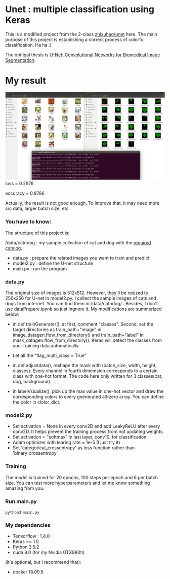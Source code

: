 # Unet : multiple classification using Keras

This is a modified project from the 2-class [zhixuhao/unet](https://github.com/zhixuhao/unet.git) here. The main purpose of this project is establishing a correct process of colorful classification. Ha ha :)

The orinigal thesis is [U-Net: Convolutional Networks for Biomedical Image Segmentation](http://lmb.informatik.uni-freiburg.de/people/ronneber/u-net/).


# My result

![image](img/pic_modified.png)
loss = 0.2976

accuracy = 0.8786

Actually, the result is not good enough. To improve that, it may need more src data, larger batch size, etc. 


### You have to know:
The structure of this project is:

/data/catndog : my sample collection of cat and dog with the [required catalog](https://gist.github.com/fchollet/0830affa1f7f19fd47b06d4cf89ed44d). 
* data.py : prepare the related images you want to train and predict.
* model2.py : define the U-net structure
* main.py : run the program


### data.py

The original size of images is 512x512. However, they'll be resized to 256x256 for U-net in model2.py. I collect the sample images of cats and dogs from internet. You can find them in /data/catndog/ . Besides, I don't use dataPrepare.ipynb so just ingnore it. My modifications are summerized below:

* in def trainGenerator(), at first, comment "classes". Second, set the target directories as train_path+"image" in image_datagen.flow_from_directory() and train_path+"label" in mask_datagen.flow_from_directory(). Keras will detect the classes from your training data automatically.

* Let all the "flag_multi_class = True"

* in def adjustdata(), reshape the mask with (batch_size, width, height, classes). Every channel in fourth dimemsion corresponds to a certain class with one-hot format. The code here only written for 3 classes(cat, dog, background).

* in labelVsiualize(), pick up the max value in one-hot vector and draw the corresponding colors to every gnenerated all-zero array. You can define the color in clolor_dict.


### model2.py

* Set activation = None in every conv2D and add LeakyReLU after every conv2D. It helps prevent the training process from not updating weights. 
* Set activation = "softmax" in last layer, conv10, for classification. 
* Adam optimizer with learing rate = 1e-5 (I just try it)
* Set 'categorical_crossentropy' as loss function rather than 'binary_crossentropy'



### Training

The model is trained for 20 epochs, 100 steps per epoch and 6 per batch size. You can test more hyperparameters and let me know something amazing from you.


### Run main.py

```
python3 main.py
```


### My dependencies

* Tensorflow : 1.4.0
* Keras >= 1.0
* Python 3.5.2
* cuda 8.0 (for my Nvidia GTX980ti)


(it's optional, but I recommend that):

* docker 18.09.5






